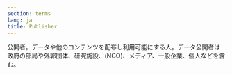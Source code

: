 ```yaml
---
section: terms
lang: ja
title: Publisher
---
```


公開者。データや他のコンテンツを配布し利用可能にする人。データ公開者は政府の部局や外郭団体、研究施設、(NGO)、メディア、一般企業、個人などを含む。
